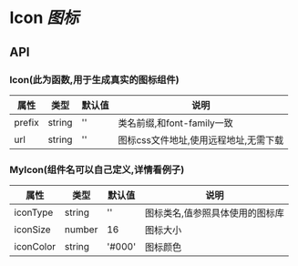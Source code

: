 # Icon *图标*

<example />

## API

### Icon(此为函数,用于生成真实的图标组件)

| 属性 | 类型 | 默认值 | 说明 |
| --- | --- | --- | --- |
| prefix | string | '' | 类名前缀,和font-family一致 |
| url | string | '' | 图标css文件地址,使用远程地址,无需下载 |



### MyIcon(组件名可以自己定义,详情看例子)

| 属性 | 类型 | 默认值 | 说明 |
| --- | --- | --- | --- |
| iconType | string | '' | 图标类名,值参照具体使用的图标库 |
| iconSize | number | 16 | 图标大小 |
| iconColor | string | '#000' | 图标颜色 |